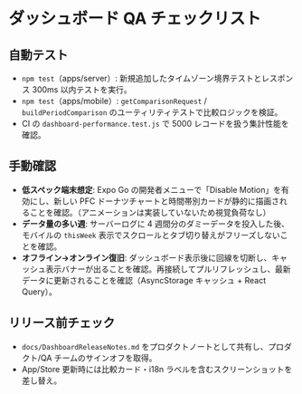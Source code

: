 # ダッシュボード QA チェックリスト

## 自動テスト
- `npm test`（apps/server）: 新規追加したタイムゾーン境界テストとレスポンス 300ms 以内テストを実行。
- `npm test`（apps/mobile）: `getComparisonRequest` / `buildPeriodComparison` のユーティリティテストで比較ロジックを検証。
- CI の `dashboard-performance.test.js` で 5000 レコードを扱う集計性能を確認。

## 手動確認
- **低スペック端末想定**: Expo Go の開発者メニューで「Disable Motion」を有効にし、新しい PFC ドーナツチャートと時間帯別カードが静的に描画されることを確認。（アニメーションは実装していないため視覚負荷なし）
- **データ量の多い週**: サーバーログに 4 週間分のダミーデータを投入した後、モバイルの `thisWeek` 表示でスクロールとタブ切り替えがフリーズしないことを確認。
- **オフライン→オンライン復旧**: ダッシュボード表示後に回線を切断し、キャッシュ表示バナーが出ることを確認。再接続してプルリフレッシュし、最新データに更新されることを確認（AsyncStorage キャッシュ + React Query）。

## リリース前チェック
- `docs/DashboardReleaseNotes.md` をプロダクトノートとして共有し、プロダクト/QA チームのサインオフを取得。
- App/Store 更新時には比較カード・i18n ラベルを含むスクリーンショットを差し替え。
